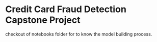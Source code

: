 # Credit Card Fraud Detection Capstone Project

checkout of notebooks folder for to know the model building process.